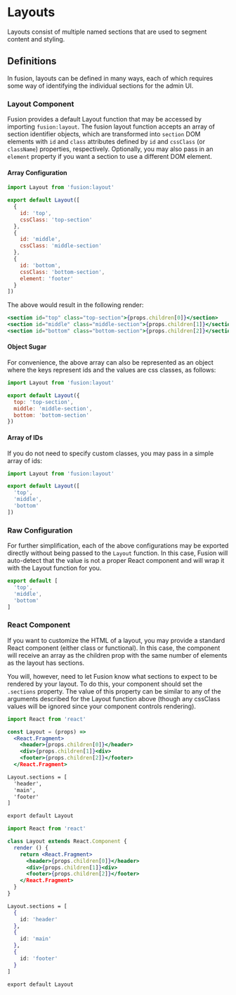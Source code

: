 # Layouts

Layouts consist of multiple named sections that are used to segment content and styling.

## Definitions

In fusion, layouts can be defined in many ways, each of which requires some way of identifying the individual sections for the admin UI.

### Layout Component

Fusion provides a default Layout function that may be accessed by importing `fusion:layout`. The fusion layout function accepts an array of section identifier objects, which are transformed into `section` DOM elements with `id` and `class` attributes defined by `id` and `cssClass` (or `className`) properties, respectively. Optionally, you may also pass in an `element` property if you want a section to use a different DOM element.

#### Array Configuration

```js
import Layout from 'fusion:layout'

export default Layout([
  {
    id: 'top',
    cssClass: 'top-section'
  },
  {
    id: 'middle',
    cssClass: 'middle-section'
  },
  {
    id: 'bottom',
    cssClass: 'bottom-section',
    element: 'footer'
  }
])
```

The above would result in the following render:

```jsx
<section id="top" class="top-section">{props.children[0]}</section>
<section id="middle" class="middle-section">{props.children[1]}</section>
<section id="bottom" class="bottom-section">{props.children[2]}</section>
```

#### Object Sugar

For convenience, the above array can also be represented as an object where the keys represent ids and the values are css classes, as follows:

```js
import Layout from 'fusion:layout'

export default Layout({
  top: 'top-section',
  middle: 'middle-section',
  bottom: 'bottom-section'
})
```

#### Array of IDs

If you do not need to specify custom classes, you may pass in a simple array of ids:

```js
import Layout from 'fusion:layout'

export default Layout([
  'top',
  'middle',
  'bottom'
])
```

### Raw Configuration

For further simplification, each of the above configurations may be exported directly without being passed to the `Layout` function. In this case, Fusion will auto-detect that the value is not a proper React component and will wrap it with the Layout function for you.

```js
export default [
  'top',
  'middle',
  'bottom'
]
```

### React Component

If you want to customize the HTML of a layout, you may provide a standard React component (either class or functional). In this case, the component will receive an array as the children prop with the same number of elements as the layout has sections.

You will, however, need to let Fusion know what sections to expect to be rendered by your layout. To do this, your component should set the `.sections` property. The value of this property can be similar to any of the arguments described for the Layout function above (though any cssClass values will be ignored since your component controls rendering).

```jsx
import React from 'react'

const Layout = (props) =>
  <React.Fragment>
    <header>{props.children[0]}</header>
    <div>{props.children[1]}<div>
    <footer>{props.children[2]}</footer>
  </React.Fragment>

Layout.sections = [
  'header',
  'main',
  'footer'
]

export default Layout
```

```jsx
import React from 'react'

class Layout extends React.Component {
  render () {
    return <React.Fragment>
      <header>{props.children[0]}</header>
      <div>{props.children[1]}<div>
      <footer>{props.children[2]}</footer>
    </React.Fragment>
  }
}

Layout.sections = [
  {
    id: 'header'
  },
  {
    id: 'main'
  },
  {
    id: 'footer'
  }
]

export default Layout
```
